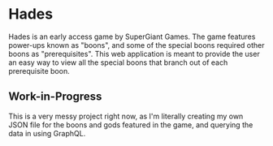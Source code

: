 # Hades

Hades is an early access game by SuperGiant Games. The game features power-ups known as "boons", and some of the special boons required other boons as "prerequisites". This web application is meant to provide the user an easy way to view all the special boons that branch out of each prerequisite boon.

## Work-in-Progress

This is a very messy project right now, as I'm literally creating my own JSON file for the boons and gods featured in the game, and querying the data in using GraphQL. 
